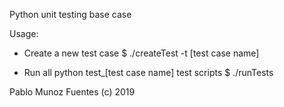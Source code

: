 Python unit testing base case

Usage:

- Create a new test case
  $ ./createTest -t [test case name]      

- Run all python test_[test case name] test scripts
  $ ./runTests      

Pablo Munoz Fuentes (c) 2019
